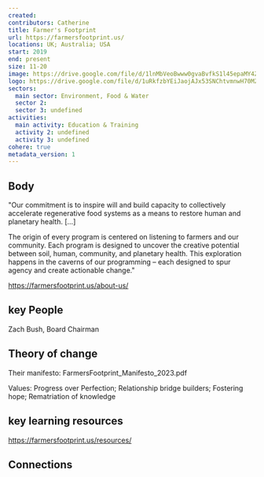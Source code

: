```yaml
---
created:
contributors: Catherine
title: Farmer's Footprint
url: https://farmersfootprint.us/
locations: UK; Australia; USA
start: 2019
end: present
size: 11-20
image: https://drive.google.com/file/d/1lnMbVeoBwww0gvaBvfkS1l45epaMY4Z3/view?usp=drive_link 
logo: https://drive.google.com/file/d/1uRkfzbYEiJaojAJx53SNChtvmnwH70MZ/view?usp=drive_link 
sectors:
  main sector: Environment, Food & Water
  sector 2: 
  sector 3: undefined
activities: 
  main activity: Education & Training
  activity 2: undefined
  activity 3: undefined
cohere: true
metadata_version: 1
---
```



## Body

"Our commitment is to inspire will and build capacity to collectively accelerate regenerative food systems as a means to restore human and planetary health. [...] 

The origin of every program is centered on listening to farmers and our community. Each program is designed to uncover the creative potential between soil, human, community, and planetary health. This exploration happens in the caverns of our programming – each designed to spur agency and create actionable change."

https://farmersfootprint.us/about-us/ 

## key People

Zach Bush, Board Chairman

## Theory of change

Their manifesto: FarmersFootprint_Manifesto_2023.pdf

Values: Progress over Perfection; Relationship bridge builders; Fostering hope; Rematriation of knowledge

## key learning resources

https://farmersfootprint.us/resources/

## Connections




